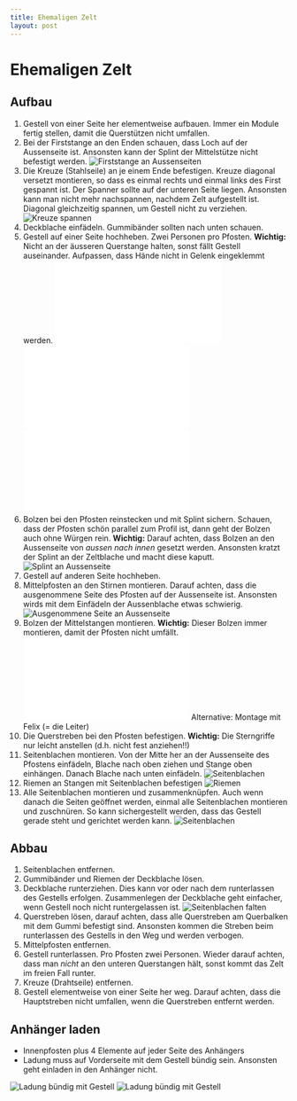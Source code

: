 ```yaml
---
title: Ehemaligen Zelt
layout: post
---
```


# Ehemaligen Zelt

## Aufbau

  1. Gestell von einer Seite her elementweise aufbauen. Immer ein Module fertig stellen, damit die Querstützen nicht umfallen.
  2. Bei der Firststange an den Enden schauen, dass Loch auf der Aussenseite ist. Ansonsten kann der Splint der Mittelstütze nicht befestigt werden.
  ![Firststange an Aussenseiten](/images/IMG_3823.JPG)
  3. Die Kreuze (Stahlseile) an je einem Ende befestigen. Kreuze diagonal versetzt montieren, so dass es einmal rechts und einmal links des First gespannt ist. Der Spanner sollte auf der unteren Seite liegen. Ansonsten kann man nicht mehr nachspannen, nachdem Zelt aufgestellt ist. Diagonal gleichzeitig spannen, um Gestell nicht zu verziehen.
  ![Kreuze spannen](/images/IMG_3824.JPG)
  4. Deckblache einfädeln. Gummibänder sollten nach unten schauen.
  5. Gestell auf einer Seite hochheben. Zwei Personen pro Pfosten. **Wichtig:** Nicht an der äusseren Querstange halten, sonst fällt Gestell auseinander. Aufpassen, dass Hände nicht in Gelenk eingeklemmt werden.
  ![Video: So sollte man nicht hochheben](video01.html)
  ![Video: So geht das hochheben richtig](video02.html)
  ![Video: So haut Keule den Bolzen rein](video03.html)
  6. Bolzen bei den Pfosten reinstecken und mit Splint sichern. Schauen, dass der Pfosten schön parallel zum Profil ist, dann geht der Bolzen auch ohne Würgen rein. **Wichtig:** Darauf achten, dass Bolzen an den Aussenseite von *aussen nach innen* gesetzt werden. Ansonsten kratzt der Splint an der Zeltblache und macht diese kaputt.
  ![Splint an Aussenseite](/images/IMG_3828.JPG)
  7. Gestell auf anderen Seite hochheben.
  8. Mittelpfosten an den Stirnen montieren. Darauf achten, dass die ausgenommene Seite des Pfosten auf der Aussenseite ist. Ansonsten wirds mit dem Einfädeln der Aussenblache etwas schwierig.
  ![Ausgenommene Seite an Aussenseite](/images/IMG_3833.JPG)
  9. Bolzen der Mittelstangen montieren. **Wichtig:** Dieser Bolzen immer montieren, damit der Pfosten nicht umfällt.
  ![Sportliche Variante der Montage](video04.html)
  Alternative: Montage mit Felix (= die Leiter)
  10. Die Querstreben bei den Pfosten befestigen. **Wichtig:** Die Sterngriffe nur leicht anstellen (d.h. nicht fest anziehen!!)
  11. Seitenblachen montieren. Von der Mitte her an der Aussenseite des Pfostens einfädeln, Blache nach oben ziehen und Stange oben einhängen. Danach Blache nach unten einfädeln. ![Seitenblachen](/images/IMG_3838.JPG)
  13. Riemen an Stangen mit Seitenblachen befestigen ![Riemen](/images/IMG_3839.JPG)
  12. Alle Seitenblachen montieren und zusammenknüpfen. Auch wenn danach die Seiten geöffnet werden, einmal alle Seitenblachen montieren und zuschnüren. So kann sichergestellt werden, dass das Gestell gerade steht und gerichtet werden kann.
  ![Seitenblachen](/images/IMG_3841.JPG)
  
## Abbau

  1. Seitenblachen entfernen.
  2. Gummibänder und Riemen der Deckblache lösen.
  3. Deckblache runterziehen. Dies kann vor oder nach dem runterlassen des Gestells erfolgen. Zusammenlegen der Deckblache geht einfacher, wenn Gestell noch nicht runtergelassen ist. ![Seitenblachen falten](/images/IMG_3843.JPG)
  4. Querstreben lösen, darauf achten, dass alle Querstreben am Querbalken mit dem Gummi befestigt sind. Ansonsten kommen die Streben beim runterlassen des Gestells in den Weg und werden verbogen.
  5. Mittelpfosten entfernen.
  6. Gestell runterlassen. Pro Pfosten zwei Personen. Wieder darauf achten, dass man *nicht* an den unteren Querstangen hält, sonst kommt das Zelt im freien Fall runter.
  7. Kreuze (Drahtseile) entfernen.
  8. Gestell elementweise von einer Seite her weg. Darauf achten, dass die Hauptstreben nicht umfallen, wenn die Querstreben entfernt werden.
  
## Anhänger laden

  * Innenpfosten plus 4 Elemente auf jeder Seite des Anhängers
  * Ladung muss auf Vorderseite mit dem Gestell bündig sein. Ansonsten geht einladen in den Anhänger nicht.
  
  ![Ladung bündig mit Gestell](/images/IMG_3845.JPG)
  ![Ladung bündig mit Gestell](/images/IMG_3846.JPG)